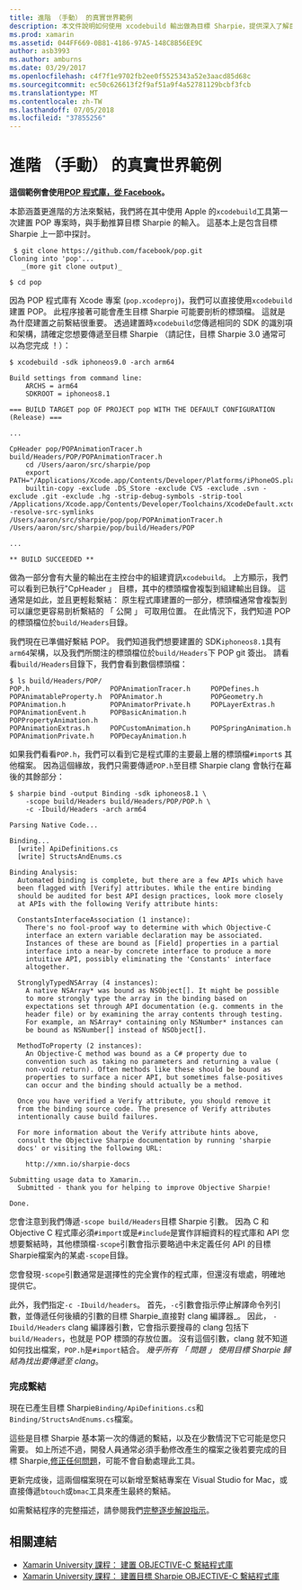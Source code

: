 ```yaml
---
title: 進階 （手動） 的真實世界範例
description: 本文件說明如何使用 xcodebuild 輸出做為目標 Sharpie，提供深入了解目標 Sharpie 沒有實際上的輸入。
ms.prod: xamarin
ms.assetid: 044FF669-0B81-4186-97A5-148C8B56EE9C
author: asb3993
ms.author: amburns
ms.date: 03/29/2017
ms.openlocfilehash: c4f7f1e9702fb2ee0f5525343a52e3aacd85d68c
ms.sourcegitcommit: ec50c626613f2f9af51a9f4a52781129bcbf3fcb
ms.translationtype: MT
ms.contentlocale: zh-TW
ms.lasthandoff: 07/05/2018
ms.locfileid: "37855256"
---
```

# <a name="advanced-manual-real-world-example"></a>進階 （手動） 的真實世界範例

**這個範例會使用[POP 程式庫，從 Facebook](https://github.com/facebook/pop)。**

本節涵蓋更進階的方法來繫結，我們將在其中使用 Apple 的`xcodebuild`工具第一次建置 POP 專案時，與手動推算目標 Sharpie 的輸入。 這基本上是包含目標 Sharpie 上一節中探討。

```
 $ git clone https://github.com/facebook/pop.git
Cloning into 'pop'...
   _(more git clone output)_

$ cd pop
```

因為 POP 程式庫有 Xcode 專案 (`pop.xcodeproj`)，我們可以直接使用`xcodebuild`建置 POP。 此程序接著可能會產生目標 Sharpie 可能要剖析的標頭檔。 這就是為什麼建置之前繫結很重要。 透過建置時`xcodebuild`您傳遞相同的 SDK 的識別項和架構，請確定您想要傳遞至目標 Sharpie （請記住，目標 Sharpie 3.0 通常可以為您完成 ！）：

```
$ xcodebuild -sdk iphoneos9.0 -arch arm64

Build settings from command line:
    ARCHS = arm64
    SDKROOT = iphoneos8.1
 
=== BUILD TARGET pop OF PROJECT pop WITH THE DEFAULT CONFIGURATION (Release) ===
 
...
 
CpHeader pop/POPAnimationTracer.h build/Headers/POP/POPAnimationTracer.h
    cd /Users/aaron/src/sharpie/pop
    export PATH="/Applications/Xcode.app/Contents/Developer/Platforms/iPhoneOS.platform/Developer/usr/bin:/Applications/Xcode.app/Contents/Developer/usr/bin:/Users/aaron/bin::/usr/local/bin:/usr/bin:/bin:/usr/sbin:/sbin:/opt/X11/bin:/usr/local/git/bin:/Users/aaron/.rvm/bin"
    builtin-copy -exclude .DS_Store -exclude CVS -exclude .svn -exclude .git -exclude .hg -strip-debug-symbols -strip-tool /Applications/Xcode.app/Contents/Developer/Toolchains/XcodeDefault.xctoolchain/usr/bin/strip -resolve-src-symlinks /Users/aaron/src/sharpie/pop/pop/POPAnimationTracer.h /Users/aaron/src/sharpie/pop/build/Headers/POP
 
...
 
** BUILD SUCCEEDED **
```

做為一部分會有大量的輸出在主控台中的組建資訊`xcodebuild`。 上方顯示，我們可以看到已執行"CpHeader 」 目標，其中的標頭檔會複製到組建輸出目錄。 這通常是如此，並且更輕鬆繫結： 原生程式庫建置的一部分，標頭檔通常會複製到可以讓您更容易剖析繫結的 「 公開 」 可取用位置。 在此情況下，我們知道 POP 的標頭檔位於`build/Headers`目錄。

我們現在已準備好繫結 POP。 我們知道我們想要建置的 SDK`iphoneos8.1`具有`arm64`架構，以及我們所關注的標頭檔位於`build/Headers`下 POP git 簽出。 請看看`build/Headers`目錄下，我們會看到數個標頭檔：

```
$ ls build/Headers/POP/
POP.h                    POPAnimationTracer.h     POPDefines.h
POPAnimatableProperty.h  POPAnimator.h            POPGeometry.h
POPAnimation.h           POPAnimatorPrivate.h     POPLayerExtras.h
POPAnimationEvent.h      POPBasicAnimation.h      POPPropertyAnimation.h
POPAnimationExtras.h     POPCustomAnimation.h     POPSpringAnimation.h
POPAnimationPrivate.h    POPDecayAnimation.h
```

如果我們看看`POP.h`，我們可以看到它是程式庫的主要最上層的標頭檔`#import`s 其他檔案。 因為這個緣故，我們只需要傳遞`POP.h`至目標 Sharpie clang 會執行在幕後的其餘部分：

```
$ sharpie bind -output Binding -sdk iphoneos8.1 \
    -scope build/Headers build/Headers/POP/POP.h \
    -c -Ibuild/Headers -arch arm64

Parsing Native Code...

Binding...
  [write] ApiDefinitions.cs
  [write] StructsAndEnums.cs

Binding Analysis:
  Automated binding is complete, but there are a few APIs which have
  been flagged with [Verify] attributes. While the entire binding
  should be audited for best API design practices, look more closely
  at APIs with the following Verify attribute hints:

  ConstantsInterfaceAssociation (1 instance):
    There's no fool-proof way to determine with which Objective-C
    interface an extern variable declaration may be associated.
    Instances of these are bound as [Field] properties in a partial
    interface into a near-by concrete interface to produce a more
    intuitive API, possibly eliminating the 'Constants' interface
    altogether.

  StronglyTypedNSArray (4 instances):
    A native NSArray* was bound as NSObject[]. It might be possible
    to more strongly type the array in the binding based on
    expectations set through API documentation (e.g. comments in the
    header file) or by examining the array contents through testing.
    For example, an NSArray* containing only NSNumber* instances can
    be bound as NSNumber[] instead of NSObject[].

  MethodToProperty (2 instances):
    An Objective-C method was bound as a C# property due to
    convention such as taking no parameters and returning a value (
    non-void return). Often methods like these should be bound as
    properties to surface a nicer API, but sometimes false-positives
    can occur and the binding should actually be a method.

  Once you have verified a Verify attribute, you should remove it
  from the binding source code. The presence of Verify attributes
  intentionally cause build failures.

  For more information about the Verify attribute hints above,
  consult the Objective Sharpie documentation by running 'sharpie
  docs' or visiting the following URL:

    http://xmn.io/sharpie-docs

Submitting usage data to Xamarin...
  Submitted - thank you for helping to improve Objective Sharpie!

Done.
```

您會注意到我們傳遞`-scope build/Headers`目標 Sharpie 引數。 因為 C 和 Objective C 程式庫必須`#import`或是`#include`是實作詳細資料的程式庫和 API 您想要繫結時，其他標頭檔`-scope`引數會指示要略過中未定義任何 API 的目標 Sharpie檔案內的某處`-scope`目錄。

您會發現`-scope`引數通常是選擇性的完全實作的程式庫，但還沒有壞處，明確地提供它。

此外，我們指定`-c -Ibuild/headers`。 首先，`-c`引數會指示停止解譯命令列引數，並傳遞任何後續的引數的目標 Sharpie_直接對 clang 編譯器_。 因此， `-Ibuild/Headers` clang 編譯器引數，它會指示要搜尋的 clang 包括下`build/Headers`，也就是 POP 標頭的存放位置。 沒有這個引數，clang 就不知道如何找出檔案，`POP.h`是`#import`結合。 _幾乎所有 「 問題 」 使用目標 Sharpie 歸結為找出要傳遞至 clang_。

### <a name="completing-the-binding"></a>完成繫結

現在已產生目標 Sharpie`Binding/ApiDefinitions.cs`和`Binding/StructsAndEnums.cs`檔案。

這些是目標 Sharpie 基本第一次的傳遞的繫結，以及在少數情況下它可能是您只需要。 如上所述不過，開發人員通常必須手動修改產生的檔案之後若要完成的目標 Sharpie,[修正任何問題](~/cross-platform/macios/binding/objective-sharpie/platform/apidefinitions-structsandenums.md)，可能不會自動處理此工具。

更新完成後，這兩個檔案現在可以新增至繫結專案在 Visual Studio for Mac，或直接傳遞`btouch`或`bmac`工具來產生最終的繫結。

如需繫結程序的完整描述，請參閱我們[完整逐步解說指示](~/ios/platform/binding-objective-c/walkthrough.md)。

## <a name="related-links"></a>相關連結

- [Xamarin University 課程： 建置 OBJECTIVE-C 繫結程式庫](https://university.xamarin.com/classes/track/all#building-an-objective-c-bindings-library)
- [Xamarin University 課程： 建置目標 Sharpie OBJECTIVE-C 繫結程式庫](https://university.xamarin.com/classes/track/all#build-an-objective-c-bindings-library-with-objective-sharpie)